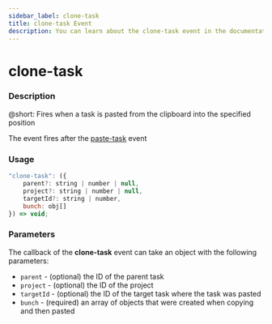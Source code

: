 ```yaml
---
sidebar_label: clone-task
title: clone-task Event
description: You can learn about the clone-task event in the documentation of the DHTMLX JavaScript To Do List library. Browse developer guides and API reference, try out code examples and live demos, and download a free 30-day evaluation version of DHTMLX To Do List.
---
```


# clone-task

### Description

@short: Fires when a task is pasted from the clipboard into the specified position 

The event fires after the [paste-task](api/events/pastetask_event.md) event

### Usage

~~~js
"clone-task": ({
    parent?: string | number | null,
    project?: string | number | null,
    targetId?: string | number,
    bunch: obj[]
}) => void;
~~~

### Parameters

The callback of the **clone-task** event can take an object with the following parameters:

- `parent` - (optional) the ID of the parent task
- `project` - (optional) the ID of the project
- `targetId` - (optional) the ID of the target task where the task was pasted
- `bunch` - (required) an array of objects that were created when copying and then pasted